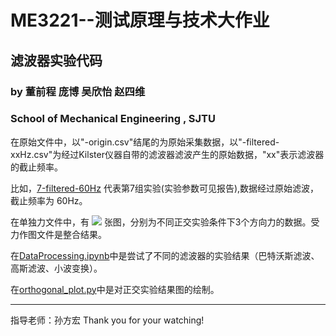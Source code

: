 # ME3221--测试原理与技术大作业
## 滤波器实验代码
### by 董前程 庞博 吴欣怡 赵四维
### School of Mechanical Engineering , SJTU

在原始文件中，以"-origin.csv"结尾的为原始采集数据，以"-filtered-xxHz.csv"为经过Kilster仪器自带的滤波器滤波产生的原始数据，"xx"表示滤波器的截止频率。

比如，[7-filtered-60Hz](./7-filtered-60Hz) 代表第7组实验(实验参数可见报告),数据经过原始滤波，截止频率为 60Hz。

在单独力文件中，有 ![](https://latex.codecogs.com/svg.image?&space;27(3\times9)) 张图，分别为不同正交实验条件下3个方向力的数据。受力作图文件是整合结果。

在[DataProcessing.ipynb](./DataProcessing.ipynb)中是尝试了不同的滤波器的实验结果（巴特沃斯滤波、高斯滤波、小波变换）。

在[orthogonal_plot.py](./orthogonal_plot.py)中是对正交实验结果图的绘制。

---
指导老师：孙方宏
Thank you for your watching!

